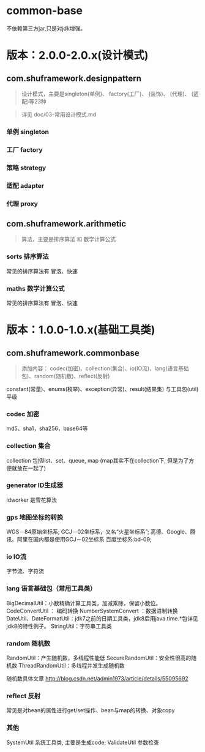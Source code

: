 # common-base

不依赖第三方jar,只是对jdk增强。


# 版本：2.0.0-2.0.x(设计模式)

## com.shuframework.designpattern
> 设计模式，主要是singleton(单例)、 factory(工厂)、 (装饰)、 (代理)、 (适配)等23种

> 详见 doc/03-常用设计模式.md

### 单例   singleton



### 工厂  factory


### 策略  strategy



### 适配  adapter


### 代理  proxy




## com.shuframework.arithmetic
> 算法，主要是排序算法 和 数学计算公式

### sorts 排序算法
  常见的排序算法有 冒泡、快速

### maths 数学计算公式
  常见的排序算法有 冒泡、快速


# 版本：1.0.0-1.0.x(基础工具类)

## com.shuframework.commonbase

> 添加内容： codec(加密)、collection(集合)、io(IO流)、lang(语言基础包)、random(随机数)、reflect(反射)
  
constant(常量)、enums(枚举)、exception(异常)、result(结果集) 与工具包(util)平级
  
### codec 加密
  md5、sha1，sha256，base64等

### collection 集合
  collection 包括list、set、queue,  map
  (map其实不在collection下, 但是为了方便就放在一起了) 
  
###  generator ID生成器
idworker 是雪花算法
  
###  gps 地图坐标的转换
WGS－84原始坐标系;
GCJ－02坐标系，又名“火星坐标系”;
    高德、Google、腾讯、阿里在国内都是使用GCJ－02坐标系
百度坐标系:bd-09;

###  io IO流
字节流、字符流

###  lang 语言基础包（常用工具类）
  BigDecimalUtil：小数精确计算工具类，加减乘除，保留小数位。
  CodeConvertUtil ： 编码转换
  NumberSystemConvert ：数据进制转换
  DateUtil、DateFormatUtil：jdk7之前的日期工具类，jdk8后用java.time.*包详见jdk8的特性例子。
  StringUtil：字符串工具类

### random 随机数
  RandomUtil：产生随机数，多线程性能低
  SecureRandomUtil：安全性很高的随机数
  ThreadRandomUtil：多线程并发生成随机数

随机数具体文章 http://blog.csdn.net/admin1973/article/details/55095692

###  reflect 反射
  常见是对bean的属性进行get/set操作、bean与map的转换、对象copy

### 其他
  SystemUtil 系统工具类, 主要是生成code;
  ValidateUtil  参数检查
